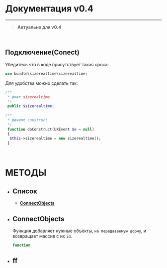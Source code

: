 # Документация v0.4
---------------
> **Актуально для v0.4**

<br>

## Подключение(Conect)
Убедитесь что в коде присутствует такая срока:
```php
use bundle\sizerealtime\sizerealtime;
```
Для удобства можно сделать так:
```php
/**
 * @var sizerealtime
 */
 public $sizerealtime;
    
/**
 * @event construct 
 */
 function doConstruct(UXEvent $e = null)
 {   
  $this->sizerealtime = new sizerealtime();  
 }
```

<br>

# MЕТОДЫ
* ## Cписок
  * **[СonnectObjects](#connectobjects)**
* ## ConnectObjects
  Функция добавляет нужные объекты, `на передаваемую форму`,  и возвращает массив с их `id`.
  ```php 
  function
  ```
* ## ff
